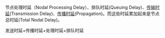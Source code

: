 节点处理时延（Nodal Processing Delay）、排队时延(Queuing Delay)、[传输时延](https://zh.wikipedia.org/wiki/%E4%BC%A0%E8%BE%93%E6%97%B6%E5%BB%B6 "传输时延")(Transmission Delay)、[传播时延](https://zh.wikipedia.org/w/index.php?title=%E4%BC%A0%E6%92%AD%E6%97%B6%E5%BB%B6&action=edit&redlink=1 "传播时延（页面不存在）")(Propagation)。而这些时延累加起来是节点总时延(Total Nodal Delay)。

发送时延+传播时延+处理时延+排队时延